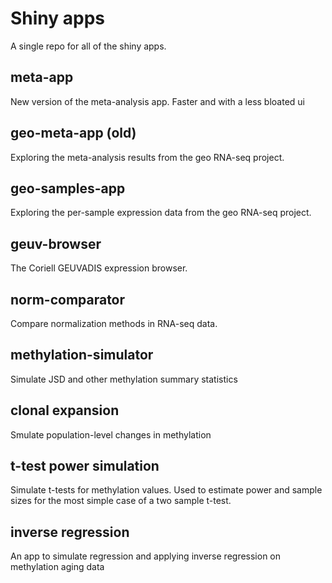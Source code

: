 # Shiny apps

A single repo for all of the shiny apps.

## meta-app

New version of the meta-analysis app. Faster and with a less bloated ui 

## geo-meta-app (old)

Exploring the meta-analysis results from the geo RNA-seq project.

## geo-samples-app

Exploring the per-sample expression data from the geo RNA-seq project.

## geuv-browser

The Coriell GEUVADIS expression browser.

## norm-comparator

Compare normalization methods in RNA-seq data.

## methylation-simulator

Simulate JSD and other methylation summary statistics

## clonal expansion

Smulate population-level changes in methylation

## t-test power simulation

Simulate t-tests for methylation values. Used to estimate power and sample sizes for the most simple case of a two sample t-test.

## inverse regression

An app to simulate regression and applying inverse regression on methylation aging data
